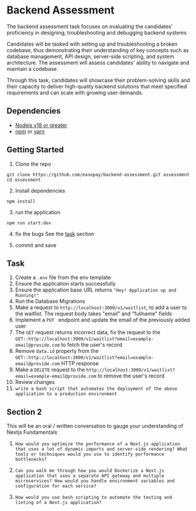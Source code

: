 # Backend Assessment

The backend assessment task focuses on evaluating the candidates' proficiency in designing, troubleshooting and debugging backend systems

Candidates will be tasked with setting up and troubleshooting a broken codebase, thus demonstrating their understanding of key concepts such as database management, API design, server-side scripting, and system architecture. The assessment will assess candidates' ability to navigate and maintain a codebase.

 Through this task, candidates will showcase their problem-solving skills and their capacity to deliver high-quality backend solutions that meet specified requirements and can scale with growing user demands.

## Dependencies

- [Nodejs v18 or greater](http://nodejs.org)
- [npm](https://www.npmjs.com/) or [yarn](https://yarnpkg.com/)

## Getting Started

1. Clone the repo
```shell
git clone https://github.com/easepay/backend-assessment.git assessment
cd assessment
```

2. Install dependencies
```shell
npm install 
```

3. run the application
```shell
npm run start:dev
```

4. fix the bugs
See the [task](#task) section

5. commit and save


## Task 
1. Create a `.env` file from the env template  
2. Ensure the application starts successfully 
3. Ensure the application base URL returns `"Hey! Application up and Running!"`
4. Run the Database Migrations
5. Make a request to `http://localhost:3000/v1/waitlist`,  to add a user to the waitlist. The request body takes "email" and "fullname" fields
6. Implement a `PUT ` endpoint and update the email of the previously added user
7. The `GET` request returns incorrect data, fix the request to the `GET::http://localhost:3000/v1/waitlist?email=example-email@provide.com` to fetch the user's record 
8. Remove `data.id` property from the `GET::http://localhost:3000/v1/waitlist?email=example-email@provide.com` HTTP response
9. Make a  `DELETE` request to the `http://localhost:3000/v1/waitlist?email=example-email@provide.com` to remove the user's record 
10. Review changes
11. ``write a bash script that automates the deployment of the above application to a production environment``


## Section 2
This will be an oral / written conversation to gauge your understanding of Nextjs Fundamentals
1. ``How would you optimize the performance of a Next.js application that uses a lot of dynamic imports and server-side rendering? What tools or techniques would you use to identify performance bottlenecks?``
   
2. ``Can you walk me through how you would Dockerize a Next.js application that uses a separate API gateway and multiple microservices? How would you handle environment variables and configuration for each service?``

3. ``How would you use bash scripting to automate the testing and linting of a Next.js application?``

